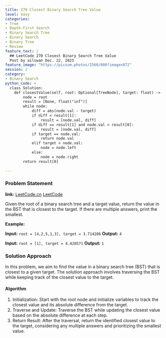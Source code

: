 ```yaml
---
title: 270 Closest Binary Search Tree Value
level: easy
categories:
- Tree
- Depth-First Search
- Binary Search Tree
- Binary Search
- Binary Tree
- Review
feature_text: |
  ## LeetCode 270 Closest Binary Search Tree Value
  Post by ailswan Dec. 22, 2023
feature_image: "https://picsum.photos/2560/600?image=872"
session: 2
category:
- Binary Search
python_code: >
  class Solution:
    def closestValue(self, root: Optional[TreeNode], target: float) -> int:
        node = root
        result = [None, float("inf")]
        while node:
            diff = abs(node.val - target)
            if diff < result[1]:
                result = [node.val, diff]
            if diff == result[1] and node.val < result[0]:
                result = [node.val, diff]
            if target == node.val:
                return node.val
            elif target < node.val:
                node = node.left
            else:
                node = node.right
        return result[0]
         
---
```


### Problem Statement
**link:**
[LeetCode.cn](https://leetcode.cn/problems/closest-binary-search-tree-value/)
[LeetCode](https://leetcode.com/problems/closest-binary-search-tree-value/)

Given the root of a binary search tree and a target value, return the value in the BST that is closest to the target. If there are multiple answers, print the smallest.

 
**Example:**

**Input:** `root = [4,2,5,1,3], target = 3.714286`
**Output:** `4`
 
**Input:** `root = [1], target = 4.428571`
**Output:** `1`

### Solution Approach
In this problem, we aim to find the value in a binary search tree (BST) that is closest to a given target. The solution approach involves traversing the BST while keeping track of the closest value to the target.

#### Algorithm
1. Initialization: Start with the root node and initialize variables to track the closest value and its absolute difference from the target.
2. Traverse and Update: Traverse the BST while updating the closest value based on the absolute difference at each step.
3. Return Result: After the traversal, return the identified closest value to the target, considering any multiple answers and prioritizing the smallest value.